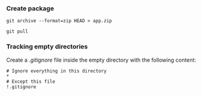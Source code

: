 

### Create package

```
git archive --format=zip HEAD > app.zip
```
```
git pull
```

### Tracking empty directories

Create a _.gitignore_ file inside the empty directory with the following content:

```
# Ignore everything in this directory
*
# Except this file
!.gitignore
```
